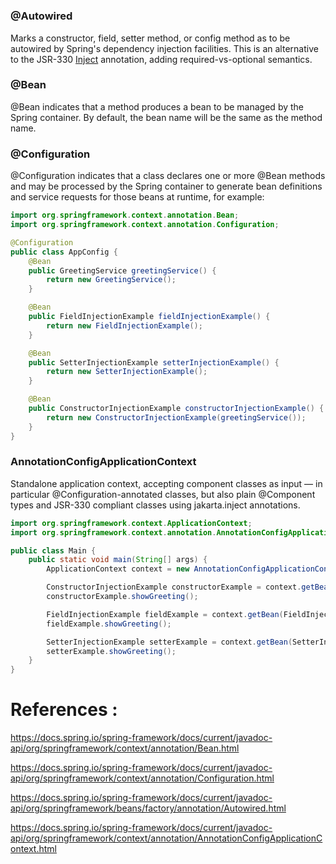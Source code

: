 # 

### @Autowired

Marks a constructor, field, setter method, or config method as to be autowired by Spring's dependency injection facilities. This is an alternative to the JSR-330 [Inject](https://jakarta.ee/specifications/platform/9/apidocs/jakarta/inject/Inject.html) annotation, adding required-vs-optional semantics.

### @Bean 

@Bean indicates that a method produces a bean to be managed by the Spring container. By default, the bean name will be the same as the method name.

### @Configuration

@Configuration indicates that a class declares one or more @Bean methods and may be processed
by the Spring container to generate bean definitions and service requests for those beans at runtime, for example:

```java
import org.springframework.context.annotation.Bean;
import org.springframework.context.annotation.Configuration;

@Configuration
public class AppConfig {
    @Bean
    public GreetingService greetingService() {
        return new GreetingService();
    }

    @Bean
    public FieldInjectionExample fieldInjectionExample() {
        return new FieldInjectionExample();
    }

    @Bean
    public SetterInjectionExample setterInjectionExample() {
        return new SetterInjectionExample();
    }

    @Bean
    public ConstructorInjectionExample constructorInjectionExample() {
        return new ConstructorInjectionExample(greetingService());
    }
}
```

### AnnotationConfigApplicationContext

Standalone application context, accepting component classes as input — in particular @Configuration-annotated classes, but also plain @Component types and JSR-330 compliant classes using jakarta.inject annotations.

```java
import org.springframework.context.ApplicationContext;
import org.springframework.context.annotation.AnnotationConfigApplicationContext;

public class Main {
    public static void main(String[] args) {
        ApplicationContext context = new AnnotationConfigApplicationContext(AppConfig.class);

        ConstructorInjectionExample constructorExample = context.getBean(ConstructorInjectionExample.class);
        constructorExample.showGreeting();

        FieldInjectionExample fieldExample = context.getBean(FieldInjectionExample.class);
        fieldExample.showGreeting();

        SetterInjectionExample setterExample = context.getBean(SetterInjectionExample.class);
        setterExample.showGreeting();
    }
}
```



# References :
https://docs.spring.io/spring-framework/docs/current/javadoc-api/org/springframework/context/annotation/Bean.html

https://docs.spring.io/spring-framework/docs/current/javadoc-api/org/springframework/context/annotation/Configuration.html

https://docs.spring.io/spring-framework/docs/current/javadoc-api/org/springframework/beans/factory/annotation/Autowired.html

https://docs.spring.io/spring-framework/docs/current/javadoc-api/org/springframework/context/annotation/AnnotationConfigApplicationContext.html
